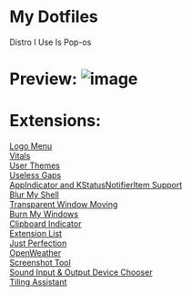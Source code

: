 # My Dotfiles

Distro I Use Is Pop-os

# Preview: ![image](https://user-images.githubusercontent.com/100316787/224523619-3b3261bf-f45a-4579-b83c-50e2b1ca4b61.png)

# Extensions:
<a href='https://extensions.gnome.org/extension/4451/logo-menu/'> Logo Menu </a>
<br>
<a href='https://extensions.gnome.org/extension/1460/vitals/'> Vitals </a>
<br>
<a href='https://extensions.gnome.org/extension/19/user-themes/'> User Themes </a>
<br>
<a href='https://extensions.gnome.org/extension/4684/useless-gaps/'> Useless Gaps </a>
<br>
<a href='https://extensions.gnome.org/extension/615/appindicator-support/'> AppIndicator and KStatusNotifierItem Support </a>
<br>
<a href='https://extensions.gnome.org/extension/3193/blur-my-shell/'> Blur My Shell </a>
<br>
<a href='https://extensions.gnome.org/extension/1446/transparent-window-moving/'> Transparent Window Moving </a>
<br>
<a href='https://extensions.gnome.org/extension/4679/burn-my-windows/'> Burn My Windows </a>
<br>
<a href='https://extensions.gnome.org/extension/779/clipboard-indicator/'> Clipboard Indicator </a>
<br>
<a href='https://extensions.gnome.org/extension/3088/extension-list/'> Extension List </a>
<br>
<a href='https://extensions.gnome.org/extension/3843/just-perfection/'> Just Perfection </a>
<br>
<a href='https://extensions.gnome.org/extension/750/openweather/'> OpenWeather </a>
<br>
<a href='https://extensions.gnome.org/extension/1112/screenshot-tool/'> Screenshot Tool </a>
<br>
<a href='https://extensions.gnome.org/extension/906/sound-output-device-chooser/'> Sound Input & Output Device Chooser </a>
<br>
<a href='https://extensions.gnome.org/extension/3733/tiling-assistant/'> Tiling Assistant </a>
